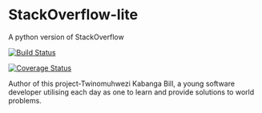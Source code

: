 # StackOverflow-lite
A python version of StackOverflow

[![Build Status](https://travis-ci.org/billkabanga/StackOverflow-lite.svg?branch=feature)](https://travis-ci.org/billkabanga/StackOverflow-lite)

[![Coverage Status](https://coveralls.io/repos/github/billkabanga/StackOverflow-lite/badge.svg?branch=API-feat)](https://coveralls.io/github/billkabanga/StackOverflow-lite?branch=API-feat)

Author of this project-Twinomuhwezi Kabanga Bill, 
a young software developer utilising each day as one to learn and provide solutions to world problems.

